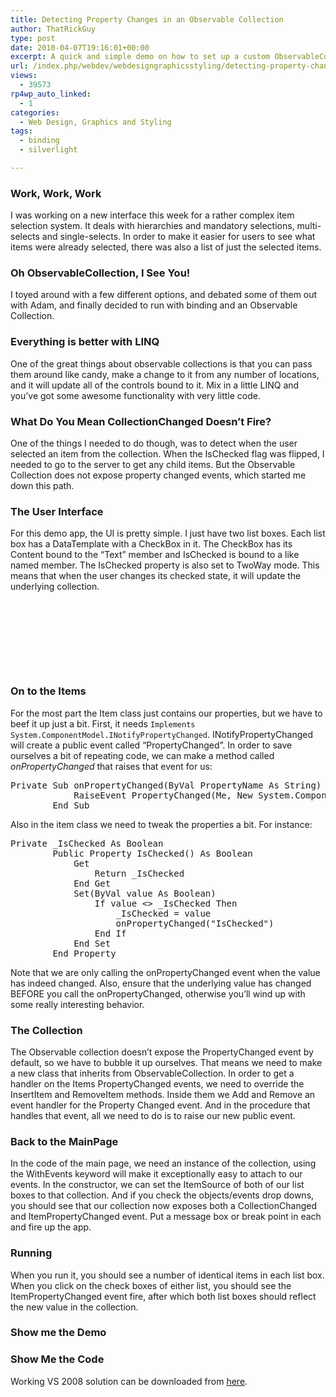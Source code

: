 ```yaml
---
title: Detecting Property Changes in an Observable Collection
author: ThatRickGuy
type: post
date: 2010-04-07T19:16:01+00:00
excerpt: A quick and simple demo on how to set up a custom ObservableCollection to raise PropertyChanged events from the items it contains.
url: /index.php/webdev/webdesigngraphicsstyling/detecting-property-changes-in-an-observa/
views:
  - 39573
rp4wp_auto_linked:
  - 1
categories:
  - Web Design, Graphics and Styling
tags:
  - binding
  - silverlight

---
```

### Work, Work, Work

I was working on a new interface this week for a rather complex item selection system. It deals with hierarchies and mandatory selections, multi-selects and single-selects. In order to make it easier for users to see what items were already selected, there was also a list of just the selected items.

### Oh ObservableCollection, I See You!

I toyed around with a few different options, and debated some of them out with Adam, and finally decided to run with binding and an Observable Collection.

### Everything is better with LINQ

One of the great things about observable collections is that you can pass them around like candy, make a change to it from any number of locations, and it will update all of the controls bound to it. Mix in a little LINQ and you&#8217;ve got some awesome functionality with very little code.

### What Do You Mean CollectionChanged Doesn&#8217;t Fire?

One of the things I needed to do though, was to detect when the user selected an item from the collection. When the IsChecked flag was flipped, I needed to go to the server to get any child items. But the Observable Collection does not expose property changed events, which started me down this path. 

### The User Interface

For this demo app, the UI is pretty simple. I just have two list boxes. Each list box has a DataTemplate with a CheckBox in it. The CheckBox has its Content bound to the &#8220;Text&#8221; member and IsChecked is bound to a like named member. The IsChecked property is also set to TwoWay mode. This means that when the user changes its checked state, it will update the underlying collection.

<pre><ListBox x:Name="lst1" Grid.Column="0" >
            <ListBox.ItemTemplate >
                <DataTemplate>
                    <CheckBox Content="{Binding Text}" IsChecked="{Binding IsChecked, Mode=TwoWay}" />
                </DataTemplate>
            </ListBox.ItemTemplate>
        </ListBox></pre>

### On to the Items

For the most part the Item class just contains our properties, but we have to beef it up just a bit. First, it needs <code class="codespan">Implements System.ComponentModel.INotifyPropertyChanged</code>. INotifyPropertyChanged will create a public event called &#8220;PropertyChanged&#8221;. In order to save ourselves a bit of repeating code, we can make a method called _onPropertyChanged_ that raises that event for us:

<pre>Private Sub onPropertyChanged(ByVal PropertyName As String)
            RaiseEvent PropertyChanged(Me, New System.ComponentModel.PropertyChangedEventArgs(PropertyName))
        End Sub</pre>

Also in the item class we need to tweak the properties a bit. For instance:

<pre>Private _IsChecked As Boolean
        Public Property IsChecked() As Boolean
            Get
                Return _IsChecked
            End Get
            Set(ByVal value As Boolean)
                If value <> _IsChecked Then
                    _IsChecked = value
                    onPropertyChanged("IsChecked")
                End If
            End Set
        End Property</pre>

Note that we are only calling the onPropertyChanged event when the value has indeed changed. Also, ensure that the underlying value has changed BEFORE you call the onPropertyChanged, otherwise you&#8217;ll wind up with some really interesting behavior.

### The Collection

The Observable collection doesn&#8217;t expose the PropertyChanged event by default, so we have to bubble it up ourselves. That means we need to make a new class that inherits from ObservableCollection. In order to get a handler on the Items PropertyChanged events, we need to override the InsertItem and RemoveItem methods. Inside them we Add and Remove an event handler for the Property Changed event. And in the procedure that handles that event, all we need to do is to raise our new public event.

### Back to the MainPage

In the code of the main page, we need an instance of the collection, using the WithEvents keyword will make it exceptionally easy to attach to our events. In the constructor, we can set the ItemSource of both of our list boxes to that collection. And if you check the objects/events drop downs, you should see that our collection now exposes both a CollectionChanged and ItemPropertyChanged event. Put a message box or break point in each and fire up the app.

### Running

When you run it, you should see a number of identical items in each list box. When you click on the check boxes of either list, you should see the ItemPropertyChanged event fire, after which both list boxes should reflect the new value in the collection.

### Show me the Demo



### Show Me the Code

Working VS 2008 solution can be downloaded from [here][1].

 [1]: http://ringdev.com.web10.reliabledomainspace.com/code/bindingdemo/trainingdemo2.zip